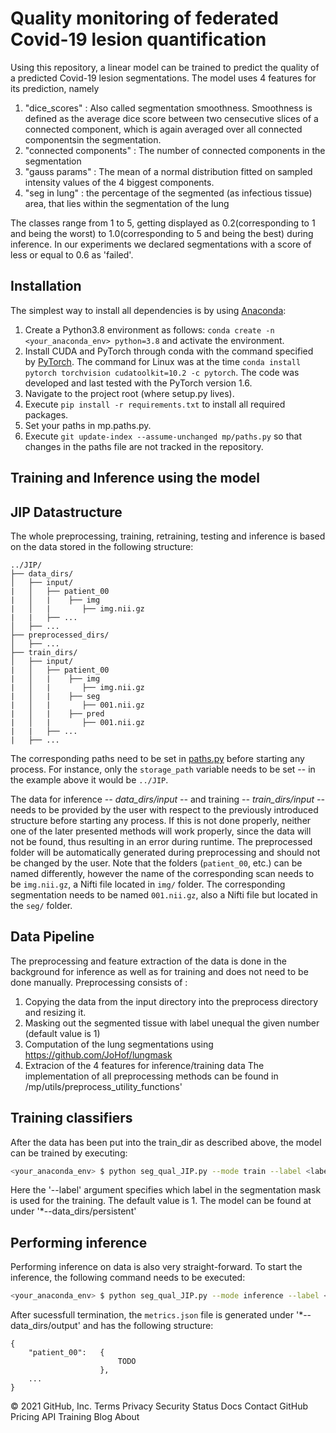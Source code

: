 # Quality monitoring of federated Covid-19 lesion quantification
Using this repository, a linear model can be trained to predict the quality of a predicted Covid-19 lesion segmentations. The model uses 4 features for its prediction, namely
1. "dice_scores" : Also called segmentation smoothness. Smoothness is defined as the average dice score between two censecutive slices of a connected component, which is again     averaged over all connected componentsin the segmentation.
2. "connected components" : The number of connected components in the segmentation
3. "gauss params" : The mean of a normal distribution fitted on sampled intensity values 
    of the 4 biggest components.
4. "seg in lung" : the percentage of the segmented (as infectious tissue) area, that lies 
    within the segmentation of the lung 
    
The classes range from 1 to 5, getting displayed as 0.2(corresponding to 1 and being the worst) to 1.0(corresponding to 5 and being the best) during inference. In our experiments we declared segmentations with a score of less or equal to 0.6 as 'failed'. 

## Installation
The simplest way to install all dependencies is by using [Anaconda](https://conda.io/projects/conda/en/latest/index.html):

1. Create a Python3.8 environment as follows: `conda create -n <your_anaconda_env> python=3.8` and activate the environment.
2. Install CUDA and PyTorch through conda with the command specified by [PyTorch](https://pytorch.org/). The command for Linux was at the time `conda install pytorch torchvision cudatoolkit=10.2 -c pytorch`. The code was developed and last tested with the PyTorch version 1.6.
3. Navigate to the project root (where setup.py lives).
4. Execute `pip install -r requirements.txt` to install all required packages.
5. Set your paths in mp.paths.py.
6. Execute `git update-index --assume-unchanged mp/paths.py` so that changes in the paths file are not tracked in the repository.


## Training and Inference using the model

## JIP Datastructure
The whole preprocessing, training, retraining, testing and inference is based on the data stored in the following structure:

    ../JIP/
    ├── data_dirs/
    │   ├── input/
    |   │   ├── patient_00
    |   │   |    ├── img
    |   │   |       ├── img.nii.gz
    |   |   ├── ...
    │   ├── ...
    ├── preprocessed_dirs/
    │   ├── ...
    ├── train_dirs/
    │   ├── input/
    |   │   ├── patient_00
    |   │   |    ├── img
    |   │   |       ├── img.nii.gz
    |   │   |    ├── seg
    |   │   |       ├── 001.nii.gz
    |   │   |    ├── pred 
    |   │   |       ├── 001.nii.gz
    |   |   ├── ...
    |   ├── ...
   

The corresponding paths need to be set in [paths.py](../mp/paths.py) before starting any process. For instance, only the `storage_path` variable needs to be set -- in the example above it would be `../JIP`.

The data for inference *-- data_dirs/input --* and training *-- train_dirs/input --* needs to be provided by the user with respect to the previously introduced structure before starting any process. If this is not done properly, neither one of the later presented methods will work properly, since the data will not be found, thus resulting in an error during runtime. The preprocessed folder will be automatically generated during preprocessing and should not be changed by the user. Note that the folders (`patient_00`, etc.) can be named differently, however the name of the corresponding scan needs to be `img.nii.gz`, a Nifti file located in `img/` folder. The corresponding segmentation needs to be named `001.nii.gz`, also a Nifti file but located in the `seg/` folder.


## Data Pipeline
The preprocessing and feature extraction of the data is done in the background for inference as well as for training and does not need to be done manually. Preprocessing consists of :
1. Copying the data from the input directory into the preprocess directory and resizing it. 
2. Masking out the segmented tissue with label unequal the given number (default value is 1) 
3. Computation of the lung segmentations using https://github.com/JoHof/lungmask
4. Extracion of the 4 features for inference/training data
The implementation of all preprocessing methods can be found in /mp/utils/preprocess_utility_functions' 

## Training classifiers
After the data has been put into the train_dir as described above, the model can be trained by executing:
```bash
<your_anaconda_env> $ python seg_qual_JIP.py --mode train --label <label_in_segmentation_mask>
```
Here the '--label' argument specifies which label in the segmentation mask is used for the training. The default value is 1. 
The model can be found at under '*--data_dirs/persistent' 

## Performing inference
Performing inference on data is also very straight-forward. To start the inference, the following command needs to be executed:
```bash
<your_anaconda_env> $ python seg_qual_JIP.py --mode inference --label <label_in_segmentation_mask>
```

After sucessfull termination, the `metrics.json` file is generated under '*--data_dirs/output'  and has the following structure:
```
{	
    "patient_00":	{
                        TODO
                    },
    ...
}
```

© 2021 GitHub, Inc.
Terms
Privacy
Security
Status
Docs
Contact GitHub
Pricing
API
Training
Blog
About
